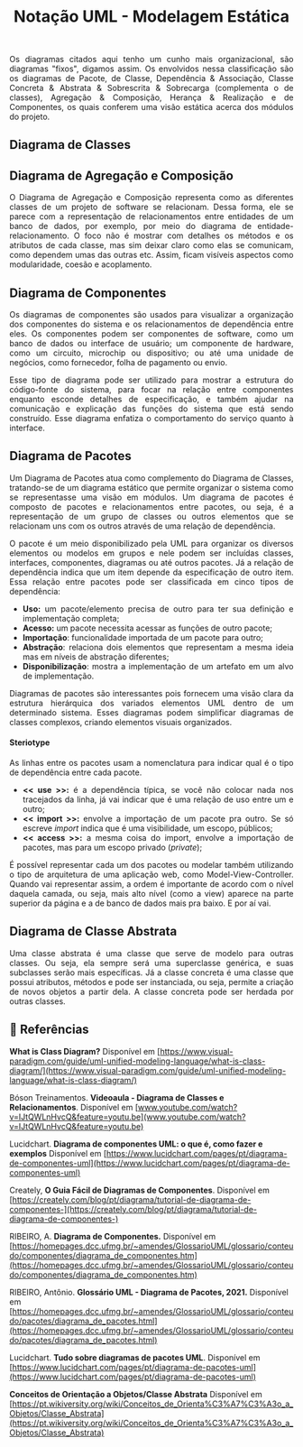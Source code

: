 # <center> Notação UML - Modelagem Estática
<br>
<div align="justify">

Os diagramas citados aqui tenho um cunho mais organizacional, são diagramas "fixos", digamos assim. Os envolvidos nessa classificação são os diagramas de Pacote, de Classe, Dependência & Associação, Classe Concreta & Abstrata & Sobrescrita & Sobrecarga (complementa o de classes), Agregação & Composição, Herança & Realização e de Componentes, os quais conferem uma visão estática acerca dos módulos do projeto. 

## Diagrama de Classes


## Diagrama de Agregação e Composição 

O Diagrama de Agregação e Composição representa como as diferentes classes de um projeto de software se relacionam. Dessa forma, ele se parece com a representação de relacionamentos entre entidades de um banco de dados, por exemplo, por meio do diagrama de entidade-relacionamento. O foco não é mostrar com detalhes os métodos e os atributos de cada classe, mas sim deixar claro como elas se comunicam, como dependem umas das outras etc. Assim, ficam visíveis aspectos como modularidade, coesão e acoplamento.

## Diagrama de Componentes

Os diagramas de componentes são usados para visualizar a organização dos componentes do sistema e os relacionamentos de dependência entre eles. Os componentes podem ser componentes de software, como um banco de dados ou interface de usuário; um componente de hardware, como um circuito, microchip ou dispositivo; ou até uma unidade de negócios, como fornecedor, folha de pagamento ou envio.

Esse tipo de diagrama pode ser utilizado para mostrar a estrutura do código-fonte do sistema, para focar na relação entre componentes enquanto esconde detalhes de especificação, e também ajudar na comunicação e explicação das funções do sistema que está sendo construído. Esse diagrama enfatiza o comportamento do serviço quanto à interface.

## Diagrama de Pacotes

Um Diagrama de Pacotes atua como complemento do Diagrama de Classes, tratando-se de um diagrama estático que permite organizar o sistema como se representasse uma visão em módulos. Um diagrama de pacotes é composto de pacotes e relacionamentos entre pacotes, ou seja, é a representação de um grupo de classes ou outros elementos que se relacionam uns com os outros através de uma relação de dependência.

O pacote é um meio disponibilizado pela UML para organizar os diversos elementos ou modelos em grupos e nele podem ser incluídas classes, interfaces, componentes, diagramas ou até outros pacotes. Já a relação de dependência indica que um item depende da especificação de outro item. Essa relação entre pacotes pode ser classificada em cinco tipos de dependência:

* **Uso:** um pacote/elemento precisa de outro para ter sua definição e implementação completa;
* **Acesso:** um pacote necessita acessar as funções de outro pacote;
* **Importação**: funcionalidade importada de um pacote para outro;
* **Abstração**: relaciona dois elementos que representam a mesma ideia mas em níveis de abstração diferentes;
* **Disponibilização**: mostra a implementação de um artefato em um alvo de implementação.

Diagramas de pacotes são interessantes pois fornecem uma visão clara da estrutura hierárquica dos variados elementos UML dentro de um determinado sistema. Esses diagramas podem simplificar diagramas de classes complexos, criando elementos visuais organizados.

#### Steriotype
As linhas entre os pacotes usam a nomenclatura para indicar qual é o tipo de dependência entre cada pacote.
- **<< use >>:** é a dependência típica, se você não colocar nada nos tracejados da linha, já vai indicar que é uma relação de uso entre um e outro;
- **<< import >>:** envolve a importação de um pacote pra outro. Se só escreve *import* indica que é uma visibilidade, um escopo, públicos;
- **<< access >>:** a mesma coisa do import, envolve a importação de pacotes, mas para um escopo privado (*private*);

É possível representar cada um dos pacotes ou modelar também utilizando o tipo de arquitetura de uma aplicação web, como Model-View-Controller. Quando vai representar assim, a ordem é importante de acordo com o nível daquela camada, ou seja, mais alto nível (como a view) aparece na parte superior da página e a de banco de dados mais pra baixo. E por aí vai.

## Diagrama de Classe Abstrata

Uma classe abstrata é uma classe que serve de modelo para outras classes. Ou seja, ela sempre será uma superclasse genérica, e suas subclasses serão mais específicas.
Já a classe concreta é uma classe que possui atributos, métodos e pode ser instanciada, ou seja, permite a criação de novos objetos a partir dela. A classe concreta pode ser herdada por outras classes.

</div>

## 📌 Referências

**What is Class Diagram?** Disponível em [https://www.visual-paradigm.com/guide/uml-unified-modeling-language/what-is-class-diagram/](https://www.visual-paradigm.com/guide/uml-unified-modeling-language/what-is-class-diagram/)

Bóson Treinamentos. **Videoaula - Diagrama de Classes e Relacionamentos**. Disponível em [www.youtube.com/watch?v=IJtQWLnHvcQ&feature=youtu.be](www.youtube.com/watch?v=IJtQWLnHvcQ&feature=youtu.be)

Lucidchart. **Diagrama de componentes UML: o que é, como fazer e exemplos** Disponível em [https://www.lucidchart.com/pages/pt/diagrama-de-componentes-uml](https://www.lucidchart.com/pages/pt/diagrama-de-componentes-uml)

Creately, **O Guia Fácil de Diagramas de Componentes**. Disponível em [https://creately.com/blog/pt/diagrama/tutorial-de-diagrama-de-componentes-](https://creately.com/blog/pt/diagrama/tutorial-de-diagrama-de-componentes-)

RIBEIRO, A. **Diagrama de Componentes.** Disponível em [https://homepages.dcc.ufmg.br/~amendes/GlossarioUML/glossario/conteudo/componentes/diagrama_de_componentes.htm](https://homepages.dcc.ufmg.br/~amendes/GlossarioUML/glossario/conteudo/componentes/diagrama_de_componentes.htm)

RIBEIRO, Antônio. **Glossário UML - Diagrama de Pacotes, 2021.** Disponível em [https://homepages.dcc.ufmg.br/~amendes/GlossarioUML/glossario/conteudo/pacotes/diagrama_de_pacotes.html](https://homepages.dcc.ufmg.br/~amendes/GlossarioUML/glossario/conteudo/pacotes/diagrama_de_pacotes.html)

Lucidchart. **Tudo sobre diagramas de pacotes UML**. Disponível em [https://www.lucidchart.com/pages/pt/diagrama-de-pacotes-uml](https://www.lucidchart.com/pages/pt/diagrama-de-pacotes-uml)

**Conceitos de Orientação a Objetos/Classe Abstrata** Disponível em [https://pt.wikiversity.org/wiki/Conceitos_de_Orienta%C3%A7%C3%A3o_a_Objetos/Classe_Abstrata](https://pt.wikiversity.org/wiki/Conceitos_de_Orienta%C3%A7%C3%A3o_a_Objetos/Classe_Abstrata)